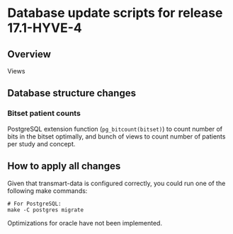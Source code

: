 Database update scripts for release 17.1-HYVE-4
========================================

Overview
--------

Views

## Database structure changes

### Bitset patient counts

PostgreSQL extension function (`pg_bitcount(bitset)`) to count number of bits in the bitset optimally,
and bunch of views to count number of patients per study and concept.

How to apply all changes
------------------------

Given that transmart-data is configured correctly, you could run one of the following make commands:
    
    # For PostgreSQL:
    make -C postgres migrate
    
Optimizations for oracle have not been implemented.